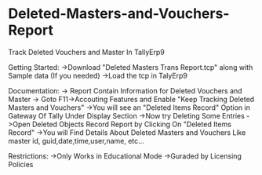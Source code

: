# Deleted-Masters-and-Vouchers-Report
Track Deleted Vouchers and Master In TallyErp9

Getting Started:
->Download "Deleted Masters Trans Report.tcp" along with Sample data (If you needed)
->Load the tcp in TalyErp9

Documentation:
-> Report Contain Information for Deleted Vouchers and Master 
-> Goto F11->Accouting Features and Enable "Keep Tracking Deleted Masters and Vouchers"
->You will see an "Deleted Items Record" Option in Gateway Of Tally Under Display Section
->Now try Deleting Some Entries
->Open Deleted Objects Record Report by Clicking On "Deleted Items Record"
->You will Find Details About Deleted Masters and Vouchers Like master id, guid,date,time,user,name, etc...


Restrictions:
->Only Works in Educational Mode
->Guraded by Licensing Policies

